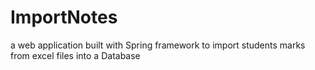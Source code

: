 # ImportNotes
a web application built with Spring framework to import students marks from excel files into a Database
